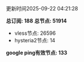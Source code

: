 更新时间2025-09-22 04:21:28

**总订阅: 188**
**总节点: 51914**
- vless节点: 26596
- hysteria2节点: 14

**google ping有效节点: 133**
